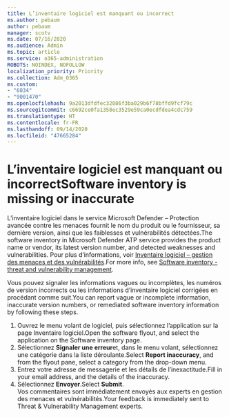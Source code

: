 ```yaml
---
title: L’inventaire logiciel est manquant ou incorrect
ms.author: pebaum
author: pebaum
manager: scotv
ms.date: 07/16/2020
ms.audience: Admin
ms.topic: article
ms.service: o365-administration
ROBOTS: NOINDEX, NOFOLLOW
localization_priority: Priority
ms.collection: Adm_O365
ms.custom:
- "6034"
- "9001470"
ms.openlocfilehash: 9a2013dfdfec32086f3ba029b6f78bffd9fcf79c
ms.sourcegitcommit: c6692ce0fa1358ec3529e59ca0ecdfdea4cdc759
ms.translationtype: HT
ms.contentlocale: fr-FR
ms.lasthandoff: 09/14/2020
ms.locfileid: "47665284"
---
```

# <a name="software-inventory-is-missing-or-inaccurate"></a><span data-ttu-id="0940a-102">L’inventaire logiciel est manquant ou incorrect</span><span class="sxs-lookup"><span data-stu-id="0940a-102">Software inventory is missing or inaccurate</span></span>

<span data-ttu-id="0940a-103">L’inventaire logiciel dans le service Microsoft Defender – Protection avancée contre les menaces fournit le nom du produit ou le fournisseur, sa dernière version, ainsi que les faiblesses et vulnérabilités détectées.</span><span class="sxs-lookup"><span data-stu-id="0940a-103">The software inventory in Microsoft Defender ATP service provides the product name or vendor, its latest version number, and detected weaknesses and vulnerabilities.</span></span> <span data-ttu-id="0940a-104">Pour plus d’informations, voir [Inventaire logiciel – gestion des menaces et des vulnérabilités](https://docs.microsoft.com/windows/security/threat-protection/microsoft-defender-atp/tvm-software-inventory).</span><span class="sxs-lookup"><span data-stu-id="0940a-104">For more info, see [Software inventory - threat and vulnerability management](https://docs.microsoft.com/windows/security/threat-protection/microsoft-defender-atp/tvm-software-inventory).</span></span>

<span data-ttu-id="0940a-105">Vous pouvez signaler les informations vagues ou incomplètes, les numéros de version incorrects ou les informations d’inventaire logiciel corrigées en procédant comme suit.</span><span class="sxs-lookup"><span data-stu-id="0940a-105">You can report vague or incomplete information, inaccurate version numbers, or remediated software inventory information by following these steps.</span></span>  

1. <span data-ttu-id="0940a-106">Ouvrez le menu volant de logiciel, puis sélectionnez l’application sur la page Inventaire logiciel.</span><span class="sxs-lookup"><span data-stu-id="0940a-106">Open the software flyout, and select the application on the Software inventory page.</span></span>
2. <span data-ttu-id="0940a-107">Sélectionnez **Signaler une erreur**et, dans le menu volant, sélectionnez une catégorie dans la liste déroulante.</span><span class="sxs-lookup"><span data-stu-id="0940a-107">Select **Report inaccuracy**, and from the flyout pane, select a category from the drop-down menu.</span></span>
3. <span data-ttu-id="0940a-108">Entrez votre adresse de messagerie et les détails de l’inexactitude.</span><span class="sxs-lookup"><span data-stu-id="0940a-108">Fill in your email address, and the details of the inaccuracy.</span></span>
4. <span data-ttu-id="0940a-109">Sélectionnez **Envoyer**.</span><span class="sxs-lookup"><span data-stu-id="0940a-109">Select **Submit**.</span></span></br>
    <span data-ttu-id="0940a-110">Vos commentaires sont immédiatement envoyés aux experts en gestion des menaces et vulnérabilités.</span><span class="sxs-lookup"><span data-stu-id="0940a-110">Your feedback is immediately sent to Threat & Vulnerability Management experts.</span></span>